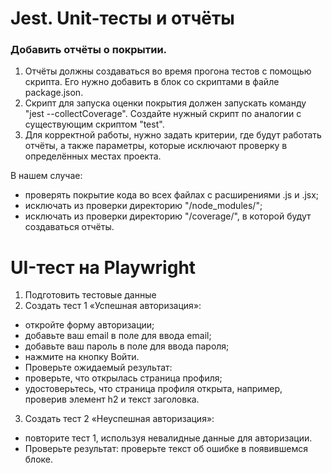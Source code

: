 #  Jest. Unit-тесты и отчёты

### Добавить отчёты о покрытии.

1. Отчёты должны создаваться во время прогона тестов с помощью скрипта. Его нужно добавить в блок со скриптами в файле package.json.
2. Скрипт для запуска оценки покрытия должен запускать команду "jest --collectCoverage". Создайте нужный скрипт по аналогии с существующим скриптом "test".
3. Для корректной работы, нужно задать критерии, где будут работать отчёты, а также параметры, которые исключают проверку в определённых местах проекта.

В нашем случае:

* проверять покрытие кода во всех файлах с расширениями .js и .jsx;
* исключать из проверки директорию "/node_modules/";
* исключать из проверки директорию "/coverage/", в которой будут создаваться отчёты.


# UI-тест на Playwright

1. Подготовить тестовые данные
2. Создать тест 1 «Успешная авторизация»:
   
* откройте форму авторизации;
* добавьте ваш email в поле для ввода email;
* добавьте ваш пароль в поле для ввода пароля;
* нажмите на кнопку Войти.
* Проверьте ожидаемый результат:
* проверьте, что открылась страница профиля;
* удостоверьтесь, что страница профиля открыта, например, проверив элемент h2 и текст заголовка.
  
3. Создать тест 2 «Неуспешная авторизация»:
   
* повторите тест 1, используя невалидные данные для авторизации.
* Проверьте результат:
проверьте текст об ошибке в появившемся блоке.

